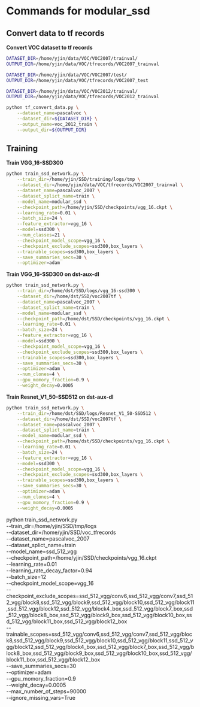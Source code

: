 # Commands for modular_ssd
## Convert data to tf records
**Convert VOC dataset to tf records**
```bash
DATASET_DIR=/home/yjin/data/VOC/VOC2007/trainval/
OUTPUT_DIR=/home/yjin/data/VOC/tfrecords/VOC2007_trainval

DATASET_DIR=/home/yjin/data/VOC/VOC2007/test/
OUTPUT_DIR=/home/yjin/data/VOC/tfrecords/VOC2007_test

DATASET_DIR=/home/yjin/data/VOC/VOC2012/trainval/
OUTPUT_DIR=/home/yjin/data/VOC/tfrecords/VOC2012_trainval

python tf_convert_data.py \
    --dataset_name=pascalvoc \
    --dataset_dir=${DATASET_DIR} \
    --output_name=voc_2012_train \
    --output_dir=${OUTPUT_DIR}
```
## Training
**Train VGG_16-SSD300**
```bash
python train_ssd_network.py \
    --train_dir=/home/yjin/SSD/training/logs/tmp \
    --dataset_dir=/home/yjin/data/VOC/tfrecords/VOC2007_trainval \
    --dataset_name=pascalvoc_2007 \
    --dataset_splict_name=train \
    --model_name=modular_ssd \
    --checkpoint_path=/home/yjin/SSD/checkpoints/vgg_16.ckpt \
    --learning_rate=0.01 \
    --batch_size=24 \
    --feature_extractor=vgg_16 \
    --model=ssd300 \
    --num_classes=21 \
    --checkpoint_model_scope=vgg_16 \
    --checkpoint_exclude_scopes=ssd300,box_layers \
    --trainable_scopes=ssd300,box_layers \
    --save_summaries_secs=30 \
    --optimizer=adam 
```

**Train VGG_16-SSD300 on dst-aux-dl**
```bash
python train_ssd_network.py \
    --train_dir=/home/dst/SSD/logs/vgg_16-ssd300 \
    --dataset_dir=/home/dst/SSD/voc2007tf \
    --dataset_name=pascalvoc_2007 \
    --dataset_splict_name=train \
    --model_name=modular_ssd \
    --checkpoint_path=/home/dst/SSD/checkpoints/vgg_16.ckpt \
    --learning_rate=0.01 \
    --batch_size=24 \
    --feature_extractor=vgg_16 \
    --model=ssd300 \
    --checkpoint_model_scope=vgg_16 \
    --checkpoint_exclude_scopes=ssd300,box_layers \
    --trainable_scopes=ssd300,box_layers \
    --save_summaries_secs=30 \
    --optimizer=adam \
    --num_clones=4 \
    --gpu_momory_fraction=0.9 \
    --weight_decay=0.0005
```

**Train Resnet_V1_50-SSD512 on dst-aux-dl**
```bash
python train_ssd_network.py \
    --train_dir=/home/dst/SSD/logs/Resnet_V1_50-SSD512 \
    --dataset_dir=/home/dst/SSD/voc2007tf \
    --dataset_name=pascalvoc_2007 \
    --dataset_splict_name=train \
    --model_name=modular_ssd \
    --checkpoint_path=/home/dst/SSD/checkpoints/vgg_16.ckpt \
    --learning_rate=0.01 \
    --batch_size=24 \
    --feature_extractor=vgg_16 \
    --model=ssd300 \
    --checkpoint_model_scope=vgg_16 \
    --checkpoint_exclude_scopes=ssd300,box_layers \
    --trainable_scopes=ssd300,box_layers \
    --save_summaries_secs=30 \
    --optimizer=adam \
    --num_clones=4 \
    --gpu_momory_fraction=0.9 \
    --weight_decay=0.0005
```

python train_ssd_network.py \
    --train_dir=/home/yjin/SSD/tmp/logs \
    --dataset_dir=/home/yjin/SSD/voc_tfrecords \
    --dataset_name=pascalvoc_2007 \
    --dataset_splict_name=train \
    --model_name=ssd_512_vgg \
    --checkpoint_path=/home/yjin/SSD/checkpoints/vgg_16.ckpt \
    --learning_rate=0.01 \
    --learning_rate_decay_factor=0.94 \
    --batch_size=12 \
    --checkpoint_model_scope=vgg_16 \
    --checkpoint_exclude_scopes=ssd_512_vgg/conv6,ssd_512_vgg/conv7,ssd_512_vgg/block8,ssd_512_vgg/block9,ssd_512_vgg/block10,ssd_512_vgg/block11,ssd_512_vgg/block12,ssd_512_vgg/block4_box,ssd_512_vgg/block7_box,ssd_512_vgg/block8_box,ssd_512_vgg/block9_box,ssd_512_vgg/block10_box,ssd_512_vgg/block11_box,ssd_512_vgg/block12_box \
    --trainable_scopes=ssd_512_vgg/conv6,ssd_512_vgg/conv7,ssd_512_vgg/block8,ssd_512_vgg/block9,ssd_512_vgg/block10,ssd_512_vgg/block11,ssd_512_vgg/block12,ssd_512_vgg/block4_box,ssd_512_vgg/block7_box,ssd_512_vgg/block8_box,ssd_512_vgg/block9_box,ssd_512_vgg/block10_box,ssd_512_vgg/block11_box,ssd_512_vgg/block12_box \
    --save_summaries_secs=30 \
    --optimizer=adam \
    --gpu_momory_fraction=0.9 \
    --weight_decay=0.0005 \
    --max_number_of_steps=90000 \
    --ignore_missing_vars=True
